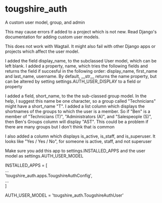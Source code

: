 # tougshire_auth

A custom user model, group, and admin

This may cause errors if added to a project which is not new.  Read Django's documentation for adding custom user models.

This does not work with Wagtail. It might also fail with other Django apps or projects which affect the user model.

I added the field display\_name, to the subclassed User model, which can be left blank.  I added a property, name, which tries the following fields and returns the field if succesful in the following order: display\_name, first\_name and last\_name, username.  By default, \_\_str\_\_ returns the name property, but can be altered by setting settings.AUTH\_USER\_DISPLAY to a field or property

I added a field, short_name, to the the sub-classed group model. In the help, I suggest this name be one character, so a group called "Technicians" might have a short_name "T".  I added a list column which displays the shortnames of the groups to which the user is a member.  So if "Ben" is a member of "Technicians (T)", "Administrators (A)", and "Salespeople (S)", then Ben's Groups column will display "AST".  This could be a problem if there are many groups but I don't think that is common

I also added a column which displays is_active, is_staff, and is_superuser.  It looks like "Yes / Yes / No", for someone is active, staff, and not superuser

Make sure you add this app to settings.INSTALLED\_APPS and the user model as settings.AUTH\_USER\_MODEL

INSTALLED\_APPS = \[\
... \
'tougshire\_auth.apps.TougshireAuthConfig',\
... \
\]

AUTH\_USER\_MODEL = 'tougshire\_auth.TougshireAuthUser'
